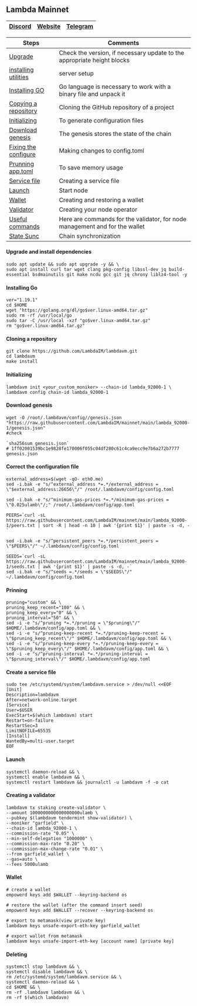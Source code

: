 ## Lambda Mainnet

[Discord](https://discord.gg/lambdanetwork) | [Website](https://www.lambda.im/) | [Telegram](https://t.me/HelloLambda)
--- | --- | ---

Steps | Comments
--- | --- |
[Upgrade](https://github.com/DanilJPG/nodes_testnets/blob/main/Lambda%20Network/Lambda%20Mainnet.md#:~:text=Upgrade%20and%20install%20dependencies) | Check the version, if necessary update to the appropriate height blocks
[installing utilities](https://github.com/DanilJPG/nodes_testnets/blob/main/Lambda%20Network/Lambda%20Mainnet.md#:~:text=Upgrade%20and%20install%20dependencies) | server setup
[Installing GO](https://github.com/DanilJPG/nodes_testnets/blob/main/Lambda%20Network/Lambda%20Mainnet.md#:~:text=liblz4%2Dtool%20%2Dy-,Installing%20Go,-ver%3D%221.19.1%22%0Acd) | Go language is necessary to work with a binary file and unpack it
[Copying a repository](https://github.com/DanilJPG/nodes_testnets/blob/main/Lambda%20Network/Lambda%20Mainnet.md#:~:text=Cloning%20a%20repository) | Cloning the GitHub repository of a project
[Initializing](https://github.com/DanilJPG/nodes_testnets/blob/main/Lambda%20Network/Lambda%20Mainnet.md#:~:text=lambdavm%0Amake%20install-,Initializing,-lambdavm%20init%20%3Cyour_custom_moniker) | To generate configuration files
[Download genesis](https://github.com/DanilJPG/nodes_testnets/blob/main/Lambda%20Network/Lambda%20Mainnet.md#:~:text=id%20lambda_92000%2D1-,Download%20genesis,-wget%20%2DO%20/root) | The genesis stores the state of the chain
[Fixing the configure](https://github.com/DanilJPG/nodes_testnets/blob/main/Lambda%20Network/Lambda%20Mainnet.md#:~:text=Correct%20the%20configuration%20file) | Making changes to config.toml
[Prunning app.toml](https://github.com/DanilJPG/nodes_testnets/blob/main/Lambda%20Network/Lambda%20Mainnet.md#:~:text=config/config.toml-,Prinning,-pruning%3D%22custom%22%20%26%26%20%5C%0Apruning_keep_recent) | To save memory usage
[Service file](https://github.com/DanilJPG/nodes_testnets/blob/main/Lambda%20Network/Lambda%20Mainnet.md#:~:text=Create%20a%20service%20file) | Creating a service file
[Launch](https://github.com/DanilJPG/nodes_testnets/blob/main/Lambda%20Network/Lambda%20Mainnet.md#:~:text=user.target%0AEOF-,Launch,-systemctl%20daemon%2Dreload) | Start node 
[Wallet](https://github.com/DanilJPG/nodes_testnets/blob/main/Lambda%20Network/Lambda%20Mainnet.md#:~:text=auto%20%5C%0A%2D%2Dfees%205000ulamb-,Wallet,-%23%20create%20a%20wallet) | Creating and restoring a wallet
[Validator](https://github.com/DanilJPG/nodes_testnets/blob/main/Lambda%20Network/Lambda%20Mainnet.md#:~:text=Creating%20a%20validator) | Creating your node operator
[Useful commands](https://github.com/DanilJPG/nodes_testnets/blob/main/Lambda%20Network/Useful%20commands.md) | Here are commands for the validator, for node management and for the wallet
[State Sunc]() | Chain synchronization
#### Upgrade and install dependencies
```Shell
sudo apt update && sudo apt upgrade -y && \
sudo apt install curl tar wget clang pkg-config libssl-dev jq build-essential bsdmainutils git make ncdu gcc git jq chrony liblz4-tool -y
```
#### Installing Go
```Shell
ver="1.19.1"
cd $HOME
wget "https://golang.org/dl/go$ver.linux-amd64.tar.gz"
sudo rm -rf /usr/local/go
sudo tar -C /usr/local -xzf "go$ver.linux-amd64.tar.gz"
rm "go$ver.linux-amd64.tar.gz"
```

#### Cloning a repository 
```Shell
git clone https://github.com/LambdaIM/lambdavm.git
cd lambdavm
make install
```

#### Initializing 
```Shell
lambdavm init <your_custom_moniker> --chain-id lambda_92000-1 \
lambdavm config chain-id lambda_92000-1
```

#### Download genesis
```Shell
wget -O /root/.lambdavm/config//genesis.json "https://raw.githubusercontent.com/LambdaIM/mainnet/main/lambda_92000-1/genesis.json"
#check

`sha256sum genesis.json`
# 1ff02001539bc1e9828fe170006f055c04df280c61c4ca9ecc9e7b6a272b7777  genesis.json
```

#### Correct the configuration file
```Shell
external_address=$(wget -qO- eth0.me)
sed -i.bak -e "s/^external_address *=.*/external_address = \"$external_address:26656\"/" /root/.lambdavm/config/config.toml

sed -i.bak -e "s/^minimum-gas-prices *=.*/minimum-gas-prices = \"0.025ulamb\"/;" /root/.lambdavm/config/app.toml

PEERS=`curl -sL https://raw.githubusercontent.com/LambdaIM/mainnet/main/lambda_92000-1/peers.txt | sort -R | head -n 10 | awk '{print $1}' | paste -s -d, -`

sed -i.bak -e "s/^persistent_peers *=.*/persistent_peers = \"$PEERS\"/" ~/.lambdavm/config/config.toml

SEEDS=`curl -sL https://raw.githubusercontent.com/LambdaIM/mainnet/main/lambda_92000-1/seeds.txt | awk '{print $1}' | paste -s -d, -`
sed -i.bak -e "s/^seeds =.*/seeds = \"$SEEDS\"/" ~/.lambdavm/config/config.toml
```
#### Prinning
```Shell
pruning="custom" && \
pruning_keep_recent="100" && \
pruning_keep_every="0" && \
pruning_interval="50" && \
sed -i -e "s/^pruning *=.*/pruning = \"$pruning\"/" $HOME/.lambdavm/config/app.toml && \
sed -i -e "s/^pruning-keep-recent *=.*/pruning-keep-recent = \"$pruning_keep_recent\"/" $HOME/.lambdavm/config/app.toml && \
sed -i -e "s/^pruning-keep-every *=.*/pruning-keep-every = \"$pruning_keep_every\"/" $HOME/.lambdavm/config/app.toml && \
sed -i -e "s/^pruning-interval *=.*/pruning-interval = \"$pruning_interval\"/" $HOME/.lambdavm/config/app.toml
```

#### Create a service file
```Shell
sudo tee /etc/systemd/system/lambdavm.service > /dev/null <<EOF
[Unit]
Description=lambdavm
After=network-online.target
[Service]
User=$USER
ExecStart=$(which lambdavm) start
Restart=on-failure
RestartSec=3
LimitNOFILE=65535
[Install]
WantedBy=multi-user.target
EOF
```

#### Launch
```Shell
systemctl daemon-reload && \
systemctl enable lambdavm && \
systemctl restart lambdavm && journalctl -u lambdavm -f -o cat
```

#### Creating a validator 
```Shell
lambdavm tx staking create-validator \
--amount 1000000000000000000ulamb \
--pubkey $(lambdavm tendermint show-validator) \
--moniker "garfield" \
--chain-id lambda_92000-1 \
--commission-rate "0.05" \
--min-self-delegation "1000000" \
--commission-max-rate "0.20" \
--commission-max-change-rate "0.01" \
--from garfield_wallet \
--gas=auto \
--fees 5000ulamb
```
#### Wallet 
```Shell
# create a wallet
empowerd keys add $WALLET --keyring-backend os

# restore the wallet (after the command insert seed)
empowerd keys add $WALLET --recover --keyring-backend os

# export to metamask(view private key)
lambdavm keys unsafe-export-eth-key garfield_wallet

# export wallet from metamask
lambdavm keys unsafe-import-eth-key [account name] [private key]
```

#### Deleting
```Shell
systemctl stop lambdavm && \
systemctl disable lambdavm && \
rm /etc/systemd/system/lambdavm.service && \
systemctl daemon-reload && \
cd $HOME && \
rm -rf .lambdavm lambdavm && \
rm -rf $(which lambdavm)
```
